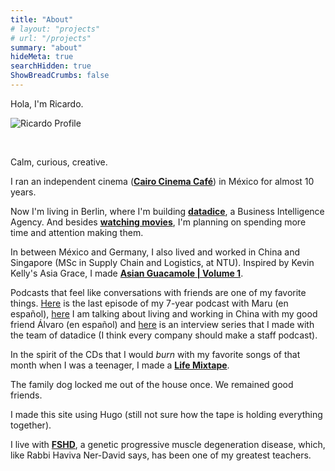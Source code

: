 ```yaml
---
title: "About"
# layout: "projects"
# url: "/projects"
summary: "about"
hideMeta: true
searchHidden: true
ShowBreadCrumbs: false
---
```

Hola, I'm Ricardo.

![Ricardo Profile](/static/ricardo_profile.jpeg#center)

<br />

Calm, curious, creative.

I ran an independent cinema ([**Cairo Cinema Café**](https://www.ricardoancona.com/posts/cairo-cinema/)) in México for almost 10 years.

Now I'm living in Berlin, where I'm building [**datadice**](https://datadice.io/), a Business Intelligence Agency.
And besides [**watching movies**](https://letterboxd.com/ricardoancona/list/one-per-year-1945-2021/), I'm planning on spending more time and attention making them.

In between México and Germany, I also lived and worked in China and Singapore (MSc in Supply Chain and Logistics, at NTU). Inspired by Kevin Kelly's Asia Grace, I made [**Asian Guacamole | Volume 1**](https://ricardoancona.pixieset.com/asianguacamole/).

Podcasts that feel like conversations with friends are one of my favorite things. [Here](https://www.youtube.com/watch?v=ChQ0en3E1vE) is the last episode of my 7-year podcast with Maru (en español), [here](https://open.spotify.com/episode/1yxhN0Q18YG9dLgwi6YYbv) I am talking about living and working in China with my good friend Álvaro (en español) and [here](https://anchor.fm/the-datadice-podcast/) is an interview series that I made with the team of datadice (I think every company should make a staff podcast).

In the spirit of the CDs that I would *burn* with my favorite songs of that month when I was a teenager, I made a [**Life Mixtape**](https://www.ricardoancona.com/posts/life-mixtape/).

The family dog locked me out of the house once. We remained good friends.

I made this site using Hugo (still not sure how the tape is holding everything together).

I live with [**FSHD**](https://www.ricardoancona.com/posts/fshd/), a genetic progressive muscle degeneration disease, which, like Rabbi Haviva Ner-David says, has been one of my greatest teachers.
